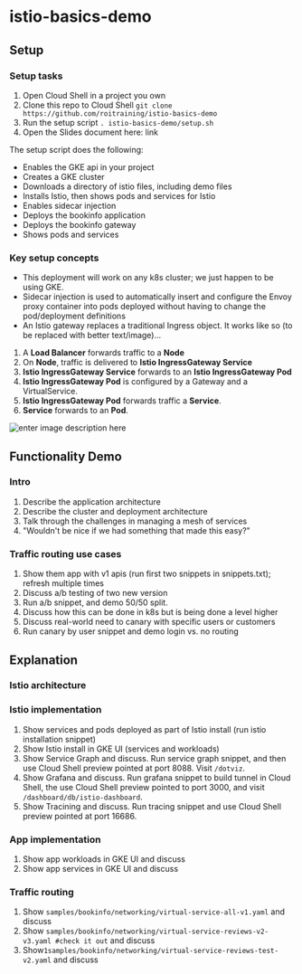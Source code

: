 
# istio-basics-demo

## Setup

### Setup tasks
1. Open Cloud Shell in a project you own
1. Clone this repo to Cloud Shell `git clone https://github.com/roitraining/istio-basics-demo`
1. Run the setup script `. istio-basics-demo/setup.sh`
1. Open the Slides document here: link

The setup script does the following:
* Enables the GKE api in your project
* Creates a GKE cluster
* Downloads a directory of istio files, including demo files
* Installs Istio, then shows pods and services for Istio
* Enables sidecar injection
* Deploys the bookinfo application
* Deploys the bookinfo gateway
* Shows pods and services

### Key setup concepts
+ This deployment will work on any k8s cluster; we just happen to be using GKE.
+ Sidecar injection is used to automatically insert and configure the Envoy proxy container into pods deployed without having to change the pod/deployment definitions
+ An Istio gateway replaces a traditional Ingress object. It works like so (to be replaced with better text/image)...
1. A **Load Balancer** forwards traffic to a **Node**
2. On **Node**, traffic is delivered to **Istio IngressGateway Service** 
3. **Istio IngressGateway Service** forwards to an **Istio IngressGateway Pod**
3. **Istio IngressGateway Pod** is configured by a Gateway and a VirtualService.
4. **Istio IngressGateway Pod** forwards traffic a **Service**.
5. **Service** forwards to an **Pod**.

![enter image description here](https://blog.jayway.com/wp-content/uploads/2018/10/istio-networking.png)

## Functionality Demo

### Intro
1. Describe the application architecture
1. Describe the cluster and deployment architecture
1. Talk through the challenges in managing a mesh of services
1. "Wouldn't be nice if we had something that made this easy?"

### Traffic routing use cases
1. Show them app with v1 apis (run first two snippets in snippets.txt); refresh multiple times
1. Discuss a/b testing of two new version
1. Run a/b snippet, and demo 50/50 split.
1. Discuss how this can be done in k8s but is being done a level higher
1. Discuss real-world need to canary with specific users or customers
1. Run canary by user snippet and demo login vs. no routing

## Explanation

### Istio architecture


### Istio implementation
1. Show services and pods deployed as part of Istio install (run istio installation snippet)
1. Show Istio install in GKE UI (services and workloads)
1. Show Service Graph and discuss. Run service graph snippet, and then use Cloud Shell preview pointed at port 8088. Visit `/dotviz`.
1. Show Grafana and discuss. Run grafana snippet to build tunnel in Cloud Shell, the use Cloud Shell preview pointed to port 3000, and visit `/dashboard/db/istio-dashboard`.
1. Show Tracining and discuss. Run tracing snippet and use Cloud Shell preview pointed at port 16686.

### App implementation
1. Show app workloads in GKE UI and discuss
1. Show app services in GKE UI and discuss

### Traffic routing 
1. Show `samples/bookinfo/networking/virtual-service-all-v1.yaml` and discuss
1. Show `samples/bookinfo/networking/virtual-service-reviews-v2-v3.yaml #check it out` and discuss
1. Show`1samples/bookinfo/networking/virtual-service-reviews-test-v2.yaml` and discuss
